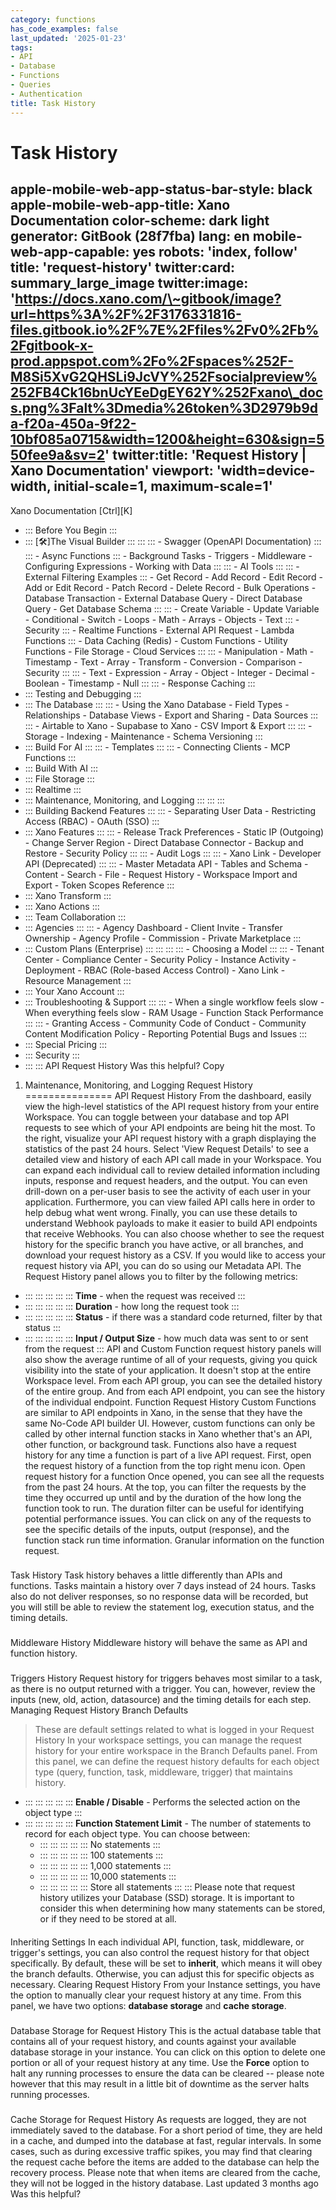 ```yaml
---
category: functions
has_code_examples: false
last_updated: '2025-01-23'
tags:
- API
- Database
- Functions
- Queries
- Authentication
title: Task History
---
```


# Task History

apple-mobile-web-app-status-bar-style: black
apple-mobile-web-app-title: Xano Documentation
color-scheme: dark light
generator: GitBook (28f7fba)
lang: en
mobile-web-app-capable: yes
robots: 'index, follow'
title: 'request-history'
twitter:card: summary\_large\_image
twitter:image: 'https://docs.xano.com/\~gitbook/image?url=https%3A%2F%2F3176331816-files.gitbook.io%2F%7E%2Ffiles%2Fv0%2Fb%2Fgitbook-x-prod.appspot.com%2Fo%2Fspaces%252F-M8Si5XvG2QHSLi9JcVY%252Fsocialpreview%252FB4Ck16bnUcYEeDgEY62Y%252Fxano\_docs.png%3Falt%3Dmedia%26token%3D2979b9da-f20a-450a-9f22-10bf085a0715&width=1200&height=630&sign=550fee9a&sv=2'
twitter:title: 'Request History \| Xano Documentation'
viewport: 'width=device-width, initial-scale=1, maximum-scale=1'
---
[](../index.html)
Xano Documentation
[Ctrl][K]
-   ::: 
    Before You Begin
    :::
-   ::: 
    [🛠️]The Visual Builder
    :::
        ::: 
            ::: 
            -   Swagger (OpenAPI Documentation)
            :::
            ::: 
            -   Async Functions
            :::
        -   Background Tasks
        -   Triggers
        -   Middleware
        -   Configuring Expressions
        -   Working with Data
        :::
        ::: 
        -   AI Tools
            ::: 
                ::: 
                -   External Filtering Examples
                :::
            -   Get Record
            -   Add Record
            -   Edit Record
            -   Add or Edit Record
            -   Patch Record
            -   Delete Record
            -   Bulk Operations
            -   Database Transaction
            -   External Database Query
            -   Direct Database Query
            -   Get Database Schema
            :::
            ::: 
            -   Create Variable
            -   Update Variable
            -   Conditional
            -   Switch
            -   Loops
            -   Math
            -   Arrays
            -   Objects
            -   Text
            :::
        -   Security
            ::: 
            -   Realtime Functions
            -   External API Request
            -   Lambda Functions
            :::
        -   Data Caching (Redis)
        -   Custom Functions
        -   Utility Functions
        -   File Storage
        -   Cloud Services
        :::
        ::: 
        -   Manipulation
        -   Math
        -   Timestamp
        -   Text
        -   Array
        -   Transform
        -   Conversion
        -   Comparison
        -   Security
        :::
        ::: 
        -   Text
        -   Expression
        -   Array
        -   Object
        -   Integer
        -   Decimal
        -   Boolean
        -   Timestamp
        -   Null
        :::
        ::: 
        -   Response Caching
        :::
-   ::: 
    Testing and Debugging
    :::
-   ::: 
    The Database
    :::
        ::: 
        -   Using the Xano Database
        -   Field Types
        -   Relationships
        -   Database Views
        -   Export and Sharing
        -   Data Sources
        :::
        ::: 
        -   Airtable to Xano
        -   Supabase to Xano
        -   CSV Import & Export
        :::
        ::: 
        -   Storage
        -   Indexing
        -   Maintenance
        -   Schema Versioning
        :::
-   ::: 
    Build For AI
    :::
        ::: 
        -   Templates
        :::
        ::: 
        -   Connecting Clients
        -   MCP Functions
        :::
-   ::: 
    Build With AI
    :::
-   ::: 
    File Storage
    :::
-   ::: 
    Realtime
    :::
-   ::: 
    Maintenance, Monitoring, and Logging
    :::
        ::: 
        :::
-   ::: 
    Building Backend Features
    :::
        ::: 
        -   Separating User Data
        -   Restricting Access (RBAC)
        -   OAuth (SSO)
        :::
-   ::: 
    Xano Features
    :::
        ::: 
        -   Release Track Preferences
        -   Static IP (Outgoing)
        -   Change Server Region
        -   Direct Database Connector
        -   Backup and Restore
        -   Security Policy
        :::
        ::: 
        -   Audit Logs
        :::
        ::: 
        -   Xano Link
        -   Developer API (Deprecated)
        :::
        ::: 
        -   Master Metadata API
        -   Tables and Schema
        -   Content
        -   Search
        -   File
        -   Request History
        -   Workspace Import and Export
        -   Token Scopes Reference
        :::
-   ::: 
    Xano Transform
    :::
-   ::: 
    Xano Actions
    :::
-   ::: 
    Team Collaboration
    :::
-   ::: 
    Agencies
    :::
        ::: 
        -   Agency Dashboard
        -   Client Invite
        -   Transfer Ownership
        -   Agency Profile
        -   Commission
        -   Private Marketplace
        :::
-   ::: 
    Custom Plans (Enterprise)
    :::
        ::: 
            ::: 
                ::: 
                -   Choosing a Model
                :::
            :::
        -   Tenant Center
        -   Compliance Center
        -   Security Policy
        -   Instance Activity
        -   Deployment
        -   RBAC (Role-based Access Control)
        -   Xano Link
        -   Resource Management
        :::
-   ::: 
    Your Xano Account
    :::
-   ::: 
    Troubleshooting & Support
    :::
        ::: 
        -   When a single workflow feels slow
        -   When everything feels slow
        -   RAM Usage
        -   Function Stack Performance
        :::
        ::: 
        -   Granting Access
        -   Community Code of Conduct
        -   Community Content Modification Policy
        -   Reporting Potential Bugs and Issues
        :::
-   ::: 
    Special Pricing
    :::
-   ::: 
    Security
    :::
-   ::: 
    :::
    API Request History
Was this helpful?
Copy
1.  Maintenance, Monitoring, and Logging
Request History 
===============
API Request History
From the dashboard, easily view the high-level statistics of the API request history from your entire Workspace. You can toggle between your database and top API requests to see which of your API endpoints are being hit the most. To the right, visualize your API request history with a graph displaying the statistics of the past 24 hours. Select \'View Request Details\' to see a detailed view and history of each API call made in your Workspace.
You can expand each individual call to review detailed information including inputs, response and request headers, and the output. You can even drill-down on a per-user basis to see the activity of each user in your application. Furthermore, you can view failed API calls here in order to help debug what went wrong. Finally, you can use these details to understand Webhook payloads to make it easier to build API endpoints that receive Webhooks.
You can also choose whether to see the request history for the specific branch you have active, or all branches, and download your request history as a CSV. If you would like to access your request history via API, you can do so using our Metadata API.
The Request History panel allows you to filter by the following metrics:
-   ::: 
    ::: 
    :::
    :::
    ::: 
    **Time** - when the request was received
    :::
-   ::: 
    ::: 
    :::
    :::
    ::: 
    **Duration** - how long the request took
    :::
-   ::: 
    ::: 
    :::
    :::
    ::: 
    **Status** - if there was a standard code returned, filter by that status
    :::
-   ::: 
    ::: 
    :::
    :::
    ::: 
    **Input / Output Size** - how much data was sent to or sent from the request
    :::
API and Custom Function request history panels will also show the average runtime of all of your requests, giving you quick visibility into the state of your application.
It doesn\'t stop at the entire Workspace level. From each API group, you can see the detailed history of the entire group. And from each API endpoint, you can see the history of the individual endpoint.
Function Request History
Custom Functions are similar to API endpoints in Xano, in the sense that they have the same No-Code API builder UI. However, custom functions can only be called by other internal function stacks in Xano whether that\'s an API, other function, or background task.
Functions also have a request history for any time a function is part of a live API request.
First, open the request history of a function from the top right menu icon.
Open request history for a function
Once opened, you can see all the requests from the past 24 hours.
At the top, you can filter the requests by the time they occurred up until and by the duration of the how long the function took to run.
The duration filter can be useful for identifying potential performance issues.
You can click on any of the requests to see the specific details of the inputs, output (response), and the function stack run time information.
Granular information on the function request.
###  
Task History
Task history behaves a little differently than APIs and functions. Tasks maintain a history over 7 days instead of 24 hours. Tasks also do not deliver responses, so no response data will be recorded, but you will still be able to review the statement log, execution status, and the timing details.
###  
Middleware History
Middleware history will behave the same as API and function history.
###  
Triggers History
Request history for triggers behaves most similar to a task, as there is no output returned with a trigger. You can, however, review the inputs (new, old, action, datasource) and the timing details for each step.
Managing Request History
Branch Defaults
> These are default settings related to what is logged in your Request History
In your workspace settings, you can manage the request history for your entire workspace in the Branch Defaults panel.
From this panel, we can define the request history defaults for each object type (query, function, task, middleware, trigger) that maintains history.
-   ::: 
    ::: 
    :::
    :::
    ::: 
    **Enable / Disable** - Performs the selected action on the object type
    :::
-   ::: 
    ::: 
    :::
    :::
    ::: 
    **Function Statement Limit** - The number of statements to record for each object type. You can choose between:
    -   ::: 
        ::: 
        :::
        :::
        ::: 
        No statements
        :::
    -   ::: 
        ::: 
        :::
        :::
        ::: 
        100 statements
        :::
    -   ::: 
        ::: 
        :::
        :::
        ::: 
        1,000 statements
        :::
    -   ::: 
        ::: 
        :::
        :::
        ::: 
        10,000 statements
        :::
    -   ::: 
        ::: 
        :::
        :::
        ::: 
        Store all statements
        :::
    :::
Please note that request history utilizes your Database (SSD) storage. It is important to consider this when determining how many statements can be stored, or if they need to be stored at all.
####  
Inheriting Settings
In each individual API, function, task, middleware, or trigger\'s settings, you can also control the request history for that object specifically.
By default, these will be set to **inherit**, which means it will obey the branch defaults. Otherwise, you can adjust this for specific objects as necessary.
Clearing Request History
From your Instance settings, you have the option to manually clear your request history at any time.
From this panel, we have two options: **database storage** and **cache storage**.
###  
Database Storage for Request History
This is the actual database table that contains all of your request history, and counts against your available database storage in your instance. You can click on this option to delete one portion or all of your request history at any time.
Use the **Force** option to halt any running processes to ensure the data can be cleared \-- please note however that this may result in a little bit of downtime as the server halts running processes.
###  
Cache Storage for Request History
As requests are logged, they are not immediately saved to the database. For a short period of time, they are held in a cache, and dumped into the database at fast, regular intervals. In some cases, such as during excessive traffic spikes, you may find that clearing the request cache before the items are added to the database can help the recovery process.
Please note that when items are cleared from the cache, they will not be logged in the history database.
Last updated 3 months ago
Was this helpful?